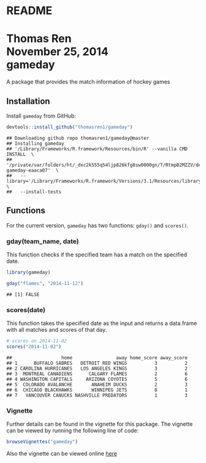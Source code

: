 # README
Thomas Ren  
November 25, 2014  
gameday
=======

A package that provides the match information of hockey games

## Installation
Install `gameday` from GitHub:


```r
devtools::install_github("thomasren1/gameday")
```

```
## Downloading github repo thomasren1/gameday@master
## Installing gameday
## '/Library/Frameworks/R.framework/Resources/bin/R' --vanilla CMD INSTALL  \
##   '/private/var/folders/ht/_dxc2k555q54ljp826kfg8sw0000gn/T/RtmpB2MZZV/devtoolsa4549e970b2/thomasren1-gameday-eaaca07'  \
##   --library='/Library/Frameworks/R.framework/Versions/3.1/Resources/library'  \
##   --install-tests
```

## Functions
For the current version, `gameday` has two functions: `gday()` and `scores()`.

### gday(team_name, date)
This function checks if the specified team has a match on the specified date.


```r
library(gameday)
```

```r
gday("flames", "2014-11-12")
```

```
## [1] FALSE
```

### scores(date)

This function takes the specified date as the input and returns a data.frame with all matches and scores of that day.


```r
# scores on 2014-11-02
scores("2014-11-02")
```

```
##                  home                away home_score away_score
## 1      BUFFALO SABRES   DETROIT RED WINGS          3          2
## 2 CAROLINA HURRICANES   LOS ANGELES KINGS          3          2
## 3  MONTREAL CANADIENS      CALGARY FLAMES          2          6
## 4 WASHINGTON CAPITALS     ARIZONA COYOTES          5          6
## 5  COLORADO AVALANCHE       ANAHEIM DUCKS          2          3
## 6  CHICAGO BLACKHAWKS       WINNIPEG JETS          0          1
## 7   VANCOUVER CANUCKS NASHVILLE PREDATORS          1          3
```

### Vignette
Further details can be found in the vignette for this package. The vignette can be viewed by running the following line of code:


```r
browseVignettes("gameday")
```

Also the vignette can be viewed online [here](https://github.com/thomasren1/gameday/blob/master/vignettes/overview.Rmd)
